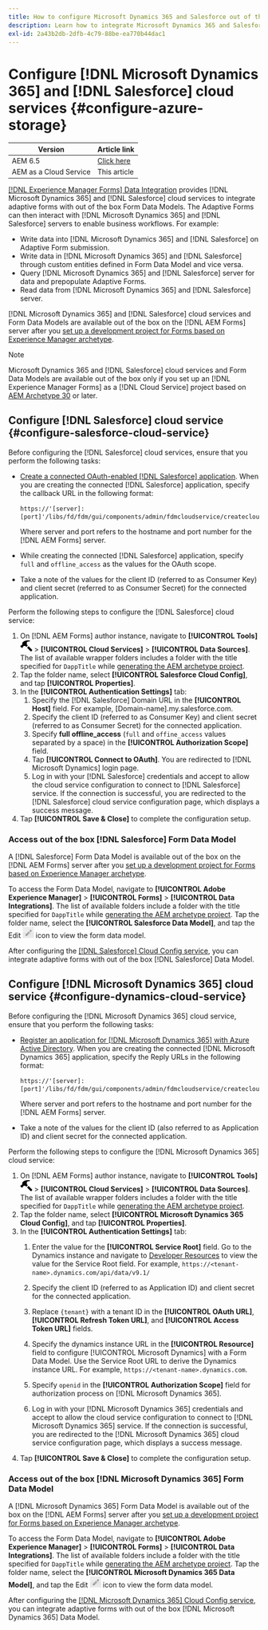 ```yaml
---
title: How to configure Microsoft Dynamics 365 and Salesforce out of the box form data models for adaptive forms?
description: Learn how to integrate Microsoft Dynamics 365 and Salesforce with adaptive forms.
exl-id: 2a43b2db-2dfb-4c79-88be-ea770b44dac1
---
```

# Configure [!DNL Microsoft Dynamics 365] and [!DNL Salesforce] cloud services {#configure-azure-storage}

| Version | Article link |
| -------- | ---------------------------- |
| AEM 6.5  |    [Click here](https://experienceleague.adobe.com/docs/experience-manager-65/forms/form-data-model/oauth2-client-credentials-flow-for-server-to-server-integration.html?lang=en)                  |
| AEM as a Cloud Service     | This article        |

[[!DNL Experience Manager Forms] Data Integration](data-integration.md) provides [!DNL Microsoft Dynamics 365] and [!DNL Salesforce] cloud services to integrate adaptive forms with out of the box Form Data Models. The Adaptive Forms can then interact with [!DNL Microsoft Dynamics 365] and [!DNL Salesforce] servers to enable business workflows. For example:

* Write data into [!DNL Microsoft Dynamics 365] and [!DNL Salesforce] on Adaptive Form submission.
* Write data in [!DNL Microsoft Dynamics 365] and [!DNL Salesforce] through custom entities defined in Form Data Model and vice versa.
* Query [!DNL Microsoft Dynamics 365] and [!DNL Salesforce] server for data and prepopulate Adaptive Forms.
* Read data from [!DNL Microsoft Dynamics 365] and [!DNL Salesforce] server.

[!DNL Microsoft Dynamics 365] and [!DNL Salesforce] cloud services and Form Data Models are available out of the box on the [!DNL AEM Forms] server  after you [set up a development project for Forms based on Experience Manager archetype](setup-local-development-environment.md##forms-cloud-service-local-development-environment).

>[!NOTE]
>
>Microsoft Dynamics 365 and [!DNL Salesforce] cloud services and Form Data Models are available out of the box only if you set up an [!DNL Experience Manager Forms] as a [!DNL Cloud Service] project based on [AEM Archetype 30](https://github.com/adobe/aem-project-archetype/releases/tag/aem-project-archetype-30) or later.

## Configure [!DNL Salesforce] cloud service {#configure-salesforce-cloud-service}

Before configuring the [!DNL Salesforce] cloud services, ensure that you perform the following tasks:

* [Create a connected OAuth-enabled [!DNL Salesforce] application](https://help.salesforce.com/s/articleView?id=sf.connected_app_create_api_integration.htm&type=5). When you are creating the connected [!DNL Salesforce] application, specify the callback URL in the following format:

   ```
   https://'[server]:[port]'/libs/fd/fdm/gui/components/admin/fdmcloudservice/createcloudconfigwizard/cloudservices.html
   ```

   Where server and port refers to the hostname and port number for the [!DNL AEM Forms] server. 

* While creating the connected [!DNL Salesforce] application, specify `full` and `offline_access` as the values for the OAuth scope.

* Take a note of the values for the client ID (referred to as Consumer Key) and client secret (referred to as Consumer Secret) for the connected application.

Perform the following steps to configure the [!DNL Salesforce] cloud service:

1. On [!DNL AEM Forms] author instance, navigate to **[!UICONTROL Tools]** ![hammer](assets/hammer.png) &gt; **[!UICONTROL Cloud Services]** &gt; **[!UICONTROL Data Sources]**. The list of available wrapper folders includes a folder with the title specified for `DappTitle`  while [generating the AEM archetype project](setup-local-development-environment.md##forms-cloud-service-local-development-environment).
1. Tap the folder name, select **[!UICONTROL Salesforce Cloud Config]**, and tap **[!UICONTROL Properties]**.
1. In the **[!UICONTROL Authentication Settings]** tab:
   1. Specify the [!DNL Salesforce] Domain URL in the **[!UICONTROL Host]** field. For example, [Domain-name].my.salesforce.com.
   1. Specify the client ID (referred to as Consumer Key) and client secret (referred to as Consumer Secret) for the connected application.
   1. Specify **full offline_access** (`full` and `offine_access` values separated by a space) in the **[!UICONTROL Authorization Scope]** field.
   1. Tap **[!UICONTROL Connect to OAuth]**. You are redirected to [!DNL Microsoft Dynamics] login page.
   1. Log in with your [!DNL Salesforce] credentials and accept to allow the cloud service configuration to connect to [!DNL Salesforce] service. If the connection is successful, you are redirected to the [!DNL Salesforce] cloud service configuration page, which displays a success message.
1. Tap **[!UICONTROL Save & Close]** to complete the configuration setup.

### Access out of the box [!DNL Salesforce] Form Data Model

A [!DNL Salesforce] Form Data Model is available out of the box on the [!DNL AEM Forms] server  after you [set up a development project for Forms based on Experience Manager archetype](setup-local-development-environment.md##forms-cloud-service-local-development-environment).

To access the Form Data Model, navigate to **[!UICONTROL Adobe Experience Manager]** &gt; **[!UICONTROL Forms]** &gt; **[!UICONTROL Data Integrations]**. The list of available folders include a folder with the title specified for `DappTitle`  while [generating the AEM archetype project](setup-local-development-environment.md##forms-cloud-service-local-development-environment). Tap the folder name, select the **[!UICONTROL Salesforce Data Model]**, and tap the Edit ![Edit](assets/edit.png) icon to view the form data model.

After configuring the [[!DNL Salesforce] Cloud Config service](#configure-salesforce-cloud-service), you can integrate adaptive forms with out of the box [!DNL Salesforce] Data Model.

## Configure [!DNL Microsoft Dynamics 365] cloud service {#configure-dynamics-cloud-service}

Before configuring the [!DNL Microsoft Dynamics 365] cloud service, ensure that you perform the following tasks:

* [Register an application for [!DNL Microsoft Dynamics 365] with Azure Active Directory](https://docs.microsoft.com/en-us/powerapps/developer/data-platform/walkthrough-register-app-azure-active-directory). When you are creating the connected [!DNL Microsoft Dynamics 365] application, specify the  Reply URLs in the following format:

   ```
   https://'[server]:[port]'/libs/fd/fdm/gui/components/admin/fdmcloudservice/createcloudconfigwizard/cloudservices.html
   ```

   Where server and port refers to the hostname and port number for the [!DNL AEM Forms] server. 

* Take a note of the values for the client ID (also referred to as Application ID) and client secret for the connected application.

Perform the following steps to configure the [!DNL Microsoft Dynamics 365] cloud service:

1. On [!DNL AEM Forms] author instance, navigate to **[!UICONTROL Tools]** ![hammer](assets/hammer.png) &gt; **[!UICONTROL Cloud Services]** &gt; **[!UICONTROL Data Sources]**. The list of available wrapper folders includes a folder with the title specified for `DappTitle`  while [generating the AEM archetype project](setup-local-development-environment.md##forms-cloud-service-local-development-environment).
1. Tap the folder name, select **[!UICONTROL Microsoft Dynamics 365 Cloud Config]**, and tap **[!UICONTROL Properties]**.
1. In the **[!UICONTROL Authentication Settings]** tab:
   1. Enter the value for the **[!UICONTROL Service Root]** field. Go to the Dynamics instance and navigate to [Developer Resources](https://docs.microsoft.com/en-us/powerapps/developer/data-platform/view-download-developer-resources) to view the value for the Service Root field. For example, `https://<tenant-name>.dynamics.com/api/data/v9.1/`
   1. Specify the client ID (referred to as Application ID) and client secret for the connected application.
   1. Replace `{tenant}` with a tenant ID in the **[!UICONTROL OAuth URL]**, **[!UICONTROL Refresh Token URL]**, and **[!UICONTROL Access Token URL]** fields.
   1. Specify the dynamics instance URL in the **[!UICONTROL Resource]** field to configure [!UICONTROL Microsoft Dynamics] with a Form Data Model. Use the Service Root URL to derive the Dynamics instance URL. For example, `https://<tenant-name>.dynamics.com`.

   1. Specify `openid` in the **[!UICONTROL Authorization Scope]** field for authorization process on [!DNL Microsoft Dynamics 365].
   1. Log in with your [!DNL Microsoft Dynamics 365] credentials and accept to allow the cloud service configuration to connect to [!DNL Microsoft Dynamics 365] service. If the connection is successful, you are redirected to the [!DNL Microsoft Dynamics 365] cloud service configuration page, which displays a success message.
1. Tap **[!UICONTROL Save & Close]** to complete the configuration setup.

### Access out of the box [!DNL Microsoft Dynamics 365] Form Data Model

A [!DNL Microsoft Dynamics 365] Form Data Model is available out of the box on the [!DNL AEM Forms] server  after you [set up a development project for Forms based on Experience Manager archetype](setup-local-development-environment.md##forms-cloud-service-local-development-environment).

To access the Form Data Model, navigate to **[!UICONTROL Adobe Experience Manager]** &gt; **[!UICONTROL Forms]** &gt; **[!UICONTROL Data Integrations]**. The list of available folders include a folder with the title specified for `DappTitle`  while [generating the AEM archetype project](setup-local-development-environment.md##forms-cloud-service-local-development-environment). Tap the folder name, select the **[!UICONTROL Microsoft Dynamics 365 Data Model]**, and tap the Edit ![Edit](assets/edit.png) icon to view the form data model.

After configuring the [[!DNL Microsoft Dynamics 365] Cloud Config service](#configure-dynamics-cloud-service), you can integrate adaptive forms with out of the box [!DNL Microsoft Dynamics 365] Data Model.

